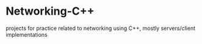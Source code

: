 # Networking-C++
projects for practice related to networking using C++, mostly servers/client implementations
